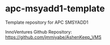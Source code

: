 # apc-msyadd1-template
Template repository for APC SMSYADD1

InnoVentures Github Repository: https://github.com/jmmiyabe/AshenKeep_VMS
